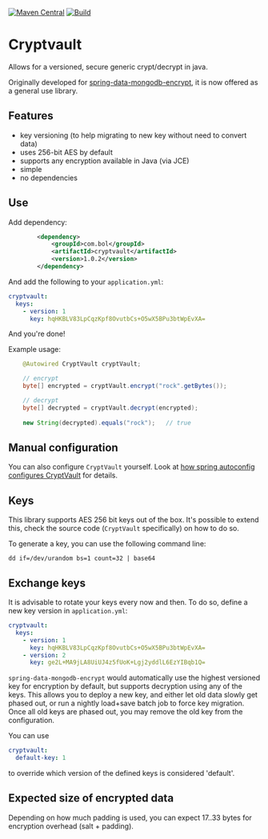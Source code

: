 [![Maven Central](https://img.shields.io/maven-central/v/com.bol/cryptvault.svg)](http://search.maven.org/#search%7Cga%7C1%7Ccom.bol)
[![Build](https://github.com/bolcom/cryptvault/actions/workflows/maven.yml/badge.svg)](https://github.com/bolcom/cryptvault/actions)

# Cryptvault

Allows for a versioned, secure generic crypt/decrypt in java.

Originally developed for [spring-data-mongodb-encrypt](https://github.com/bolcom/spring-data-mongodb-encrypt), it is now offered as a general use library.

## Features

- key versioning (to help migrating to new key without need to convert data)
- uses 256-bit AES by default
- supports any encryption available in Java (via JCE)
- simple
- no dependencies

## Use

Add dependency:

```xml
        <dependency>
            <groupId>com.bol</groupId>
            <artifactId>cryptvault</artifactId>
            <version>1.0.2</version>
        </dependency>
```

And add the following to your `application.yml`:

```yaml
cryptvault:
  keys:
    - version: 1
      key: hqHKBLV83LpCqzKpf8OvutbCs+O5wX5BPu3btWpEvXA=
```

And you're done!

Example usage:

```java
    @Autowired CryptVault cryptVault;

    // encrypt
    byte[] encrypted = cryptVault.encrypt("rock".getBytes());

    // decrypt
    byte[] decrypted = cryptVault.decrypt(encrypted);
    
    new String(decrypted).equals("rock");   // true 
```

## Manual configuration

You can also configure `CryptVault` yourself. Look at [how spring autoconfig configures CryptVault](src/main/java/com/bol/config/CryptVaultAutoConfiguration.java) for details.

## Keys

This library supports AES 256 bit keys out of the box. It's possible to extend this, check the source code (`CryptVault` specifically) on how to do so.

To generate a key, you can use the following command line:

```
dd if=/dev/urandom bs=1 count=32 | base64
```

## Exchange keys

It is advisable to rotate your keys every now and then. To do so, define a new key version in `application.yml`:

```yaml
cryptvault:
  keys:
    - version: 1
      key: hqHKBLV83LpCqzKpf8OvutbCs+O5wX5BPu3btWpEvXA=
    - version: 2
      key: ge2L+MA9jLA8UiUJ4z5fUoK+Lgj2yddlL6EzYIBqb1Q=
```  

`spring-data-mongodb-encrypt` would automatically use the highest versioned key for encryption by default, but supports decryption using any of the keys. This allows you to deploy a new key, and either let old data slowly get phased out, or run a nightly load+save batch job to force key migration. Once all old keys are phased out, you may remove the old key from the configuration.

You can use

```yaml
cryptvault:
  default-key: 1
```

to override which version of the defined keys is considered 'default'.


## Expected size of encrypted data

Depending on how much padding is used, you can expect 17..33 bytes for encryption overhead (salt + padding).

